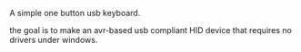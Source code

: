 A simple one button usb keyboard.

the goal is to make an avr-based usb compliant HID device that requires no drivers under windows.